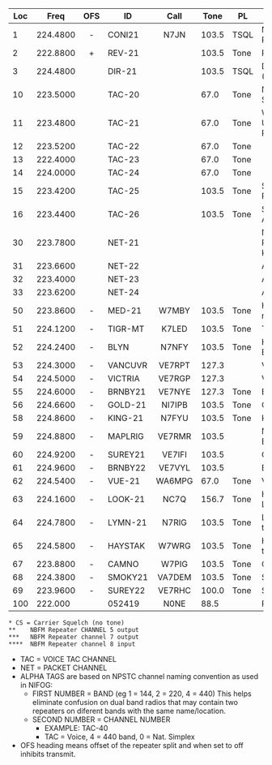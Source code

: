 | Loc|Freq|OFS|ID|Call|Tone|PL|Comment |
| --- | ---- | :---: | ---| :---:| -- | ---| -------  |
|  1 | 224.4800 | - | CONI21 | N7JN | 103.5 | TSQL | Mt.Constitution Repeater |
|  2 | 222.8800 | + | REV-21 |  | 103.5 | Tone | Reverse |
|  3 | 224.4800 |   | DIR-21 |  | 103.5 | TSQL | Direct (Simplex) |
|  10 | 223.5000 |   | TAC-20 |  | 67.0 | Tone | National Simplex |
|  11 | 223.4800 |   | TAC-21 |  | 67.0 | Tone | Watcom Unified Resource Net |
|  12 | 223.5200 |   | TAC-22 |  | 67.0 | Tone |  |
|  13 | 222.4000 |   | TAC-23 |  | 67.0 | Tone |  |
|  14 | 224.0000 |   | TAC-24 |  | 67.0 | Tone |  |
|  15 | 223.4200 |   | TAC-25 |  | 103.5 | Tone | Statewide Primary |
|  16 | 223.4400 |   | TAC-26 |  | 103.5 | Tone | Statewide Alternate |
|  30 | 223.7800 |   | NET-21 |  |   |  | N7JN Vusario, RMS Gate KF7FIT-10 |
|  31 | 223.6600 |   | NET-22 |  |   |  | Airmail |
|  32 | 223.4000 |   | NET-23 |  |   |  | Airmail |
|  33 | 223.6200 |   | NET-24 |  |   |  | Airmail |
|  50 | 223.8600 | - | MED-21 | W7MBY | 103.5 | Tone | Hospital Net repeater |
|  51 | 224.1200 | - | TIGR-MT | K7LED | 103.5 | Tone | Tiger Mt. |
|  52 | 224.2400 | - | BLYN | N7NFY | 103.5 | Tone | Haystack (was Blyn) |
|  53 | 224.3000 | - | VANCUVR | VE7RPT | 127.3 |  | Vancouver, BC |
|  54 | 224.5000 | - | VICTRIA | VE7RGP | 127.3 |  | Victoria, BC |
|  55 | 224.6000 | - | BRNBY21 | VE7NYE | 127.3 | Tone | Burnaby, BC |
|  56 | 224.6600 | - | GOLD-21 | NI7IPB | 103.5 | Tone | Gold Mt. |
|  58 | 224.8600 | - | KING-21 | N7FYU | 103.5 | Tone | King Mt. |
|  59 | 224.8800 | - | MAPLRIG | VE7RMR | 103.5 |  | Maple Ridge, BC |
|  60 | 224.9200 | - | SUREY21 | VE7IFI | 103.5 |  | Coquitlem, BC |
|  61 | 224.9600 | - | BRNBY22 | VE7VYL | 103.5 |  | Burnaby, BC |
|  62 | 224.5400 | - | VUE-21 | WA6MPG | 67.0 | Tone | Vusario |
|  63 | 224.1600 | - | LOOK-21 | NC7Q | 156.7 | Tone | Hospital link to LOOK-42 |
|  64 | 224.7800 | - | LYMN-21 | N7RIG | 103.5 | Tone | Lyman Hill, link to WETNET |
|  65 | 224.5800 | - | HAYSTAK | W7WRG | 103.5 | Tone | Haystack, link to WETNET |
|  67 | 223.8800 | - | CAMNO | W7PIG | 103.5 | Tone | Camano Island |
|  68 | 224.3800 | - | SMOKY21 | VA7DEM | 103.5 | Tone | Smokey Point |
|  69 | 223.9600 | - | SUREY22 | VE7RHC | 100.0 | Tone | Surrey, BC |
|  100 | 222.000 |   | 052419 | N0NE | 88.5 |  | Revision date |

```
* CS = Carrier Squelch (no tone)
**    NBFM Repeater CHANNEL 5 output
***   NBFM Repeater channel 7 output
****  NBFM Repeater channel 8 input
```

* TAC = VOICE TAC CHANNEL
* NET = PACKET CHANNEL
* ALPHA TAGS are based on NPSTC channel naming convention as used in NIFOG:
  * FIRST NUMBER = BAND (eg 1 = 144, 2 = 220, 4 = 440) This helps eliminate confusion on dual band radios that may contain two repeaters on diferent bands with the same name/location.
  * SECOND NUMBER = CHANNEL NUMBER
    * EXAMPLE: TAC-40
    * TAC = Voice, 4 = 440 band, 0 = Nat. Simplex
* OFS heading means offset of the repeater split and when set to off inhibits transmit.
